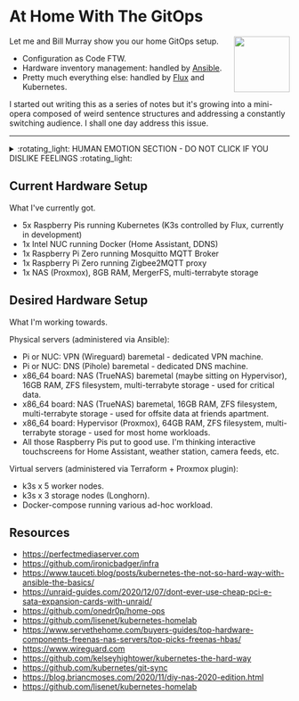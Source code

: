 # At Home With The GitOps

<img align="right" width="100" height="100" src="http://www.fillmurray.com/100/100">

Let me and Bill Murray show you our home GitOps setup. 

- Configuration as Code FTW.
- Hardware inventory management: handled by [Ansible](ansible).
- Pretty much everything else: handled by [Flux](flux) and Kubernetes.

I started out writing this as a series of notes but it's growing into a mini-opera composed of weird sentence structures and addressing a constantly switching audience. I shall one day address this issue.

---

<details>
  <summary>:rotating_light: HUMAN EMOTION SECTION - DO NOT CLICK IF YOU DISLIKE FEELINGS :rotating_light:</summary>
  
## HUMAN EMOTION: PLEASE LEAVE IF YOU CAN'T COPE

This is all part of a huge learning and emotional experience for me. I spent a lot of 2020 and 2021 in hospital, dealing with a lot of medical shit. 
  
When I got out I decided that some changes were needed to my life. One of those changes was to make a gigantic (and frankly ill-planned) career change from Frontend Development - where I was mostly a manager and therefore spent my majority of time piloting spreadsheets -  right over to infrastructure & Platform Engineering as *an actual engineer and not a manager*.

Part of skilling up in this new role has been doing lots of learning on the side. 
  
This repo is one of those learnings. 
  
(Also I am coming to accept that I'm a massive nerd and that I'm allowed to play with tech shit as a hobby and that I probably have lots of internalised misogyny about a womans relationship to tech).

So if you see mistakes in this repo... well, it's because I'm new at all this. But on the bright side I think I'm coming into this strong and that things will only, as they say, get better. My enormous levels of ADHD (yes really ADHD and no not just being scatty) and me being a junior-grade space cadet means that my brain works well at fitting unrelated concepts and systems together. "Shit at the detail, fantastic at the big picture" is my elevator pitch. 

Anyway, enough of that. I'm sure you're hungry for code by now.

</details>



## Current Hardware Setup

What I've currently got.

- 5x Raspberry Pis running Kubernetes (K3s controlled by Flux, currently in development)
- 1x Intel NUC running Docker (Home Assistant, DDNS)
- 1x Raspberry Pi Zero running Mosquitto MQTT Broker
- 1x Raspberry Pi Zero running Zigbee2MQTT proxy
- 1x NAS (Proxmox), 8GB RAM, MergerFS, multi-terrabyte storage

## Desired Hardware Setup

What I'm working towards.

Physical servers (administered via Ansible):
- Pi or NUC: VPN (Wireguard) baremetal - dedicated VPN machine.
- Pi or NUC: DNS (Pihole) baremetal - dedicated DNS machine.
- x86_64 board: NAS (TrueNAS) baremetal (maybe sitting on Hypervisor), 16GB RAM, ZFS filesystem, multi-terrabyte storage - used for critical data.
- x86_64 board: NAS (TrueNAS) baremetal, 16GB RAM, ZFS filesystem, multi-terrabyte storage - used for offsite data at friends apartment.
- x86_64 board: Hypervisor (Proxmox), 64GB RAM, ZFS filesystem, multi-terrabyte storage - used for most home workloads.
- All those Raspberry Pis put to good use. I'm thinking interactive touchscreens for Home Assistant, weather station, camera feeds, etc.

Virtual servers (administered via Terraform + Proxmox plugin):
- k3s x 5 worker nodes.
- k3s x 3 storage nodes (Longhorn).
- Docker-compose running various ad-hoc workload.


## Resources
- https://perfectmediaserver.com
- https://github.com/ironicbadger/infra
- https://www.tauceti.blog/posts/kubernetes-the-not-so-hard-way-with-ansible-the-basics/
- https://unraid-guides.com/2020/12/07/dont-ever-use-cheap-pci-e-sata-expansion-cards-with-unraid/
- https://github.com/onedr0p/home-ops
- https://github.com/lisenet/kubernetes-homelab
- https://www.servethehome.com/buyers-guides/top-hardware-components-freenas-nas-servers/top-picks-freenas-hbas/
- https://www.wireguard.com
- https://github.com/kelseyhightower/kubernetes-the-hard-way
- https://github.com/kubernetes/git-sync
- https://blog.briancmoses.com/2020/11/diy-nas-2020-edition.html
- https://github.com/lisenet/kubernetes-homelab
